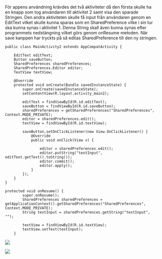 

För appens användning krävdes det två aktiviteter då den första skulle ha en knapp som tog användaren till aktivitet 2 samt visa den sparade Stringen.
Den andra aktiviteten skulle få input från användaren genom en EditText vilket skulle kunna sparas som en SharedPreference vilke i sin tur ska kunna synas i aktivitet 1.
Denna String skall även kunna synas efter programmets nedstängning vilket görs genom onResume metoden.
När save kanppen har tryckts på så editas SharedPreference till den ny stringen.



```
public class MainActivity2 extends AppCompatActivity {

    EditText editText;
    Button saveButton;
    SharedPreferences sharedPreferences;
    SharedPreferences.Editor editor;
    TextView textView;

    @Override
    protected void onCreate(Bundle savedInstanceState) {
        super.onCreate(savedInstanceState);
        setContentView(R.layout.activity_main2);

        editText = findViewById(R.id.editText);
        saveButton = findViewById(R.id.saveButton);
        sharedPreferences = getSharedPreferences("SharedPreferences", Context.MODE_PRIVATE);
        editor = sharedPreferences.edit();
        textView = findViewById(R.id.textView);

        saveButton.setOnClickListener(new View.OnClickListener() {
            @Override
            public void onClick(View v) {

                editor = sharedPreferences.edit();
                editor.putString("textInput", editText.getText().toString());
                editor.commit();
                editor.apply();
            }
        });
    }
}
```

```
protected void onResume() {
        super.onResume();
        SharedPreferences sharedPreferences = getApplicationContext().getSharedPreferences("SharedPreferences", Context.MODE_PRIVATE);
        String textInput = sharedPreferences.getString("textInput", "");

        textView = findViewById(R.id.textView);
        textView.setText(textInput);
    }
```


![](Skärmdump1.png)

![](Skärmdump2.png)
